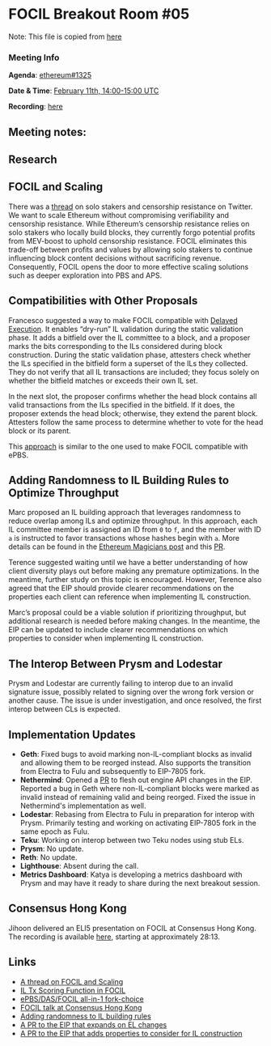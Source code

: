 # FOCIL Breakout Room #05

Note: This file is copied from [here](https://github.com/ethereum/pm/issues/1325)

### Meeting Info

**Agenda**: [ethereum#1325](https://github.com/ethereum/pm/issues/1325#issue-2875692793)

**Date & Time**: [ February 11th, 14:00-15:00 UTC](https://www.timeanddate.com/worldclock/converter.html?iso=20240213T140000&p1=1440&p2=37&p3=136&p4=237&p5=923&p6=204&p7=671&p8=16&p9=41&p10=107&p11=28)

**Recording**: [here](https://www.youtube.com/watch?v=UW9vA3FIYn8)

## Meeting notes:
## Research

## FOCIL and Scaling  

There was a [thread](https://x.com/adietrichs/status/1892951240524403089) on solo stakers and censorship resistance on Twitter. We want to scale Ethereum without compromising verifiability and censorship resistance. While Ethereum’s censorship resistance relies on solo stakers who locally build blocks, they currently forgo potential profits from MEV-boost to uphold censorship resistance. FOCIL eliminates this trade-off between profits and values by allowing solo stakers to continue influencing block content decisions without sacrificing revenue. Consequently, FOCIL opens the door to more effective scaling solutions such as deeper exploration into PBS and APS.  

## Compatibilities with Other Proposals  

Francesco suggested a way to make FOCIL compatible with [Delayed Execution](https://ethresear.ch/t/delayed-execution-and-skipped-transactions/21677). It enables “dry-run” IL validation during the static validation phase. It adds a bitfield over the IL committee to a block, and a proposer marks the bits corresponding to the ILs considered during block construction. During the static validation phase, attesters check whether the ILs specified in the bitfield form a superset of the ILs they collected. They do not verify that all IL transactions are included; they focus solely on whether the bitfield matches or exceeds their own IL set.  

In the next slot, the proposer confirms whether the head block contains all valid transactions from the ILs specified in the bitfield. If it does, the proposer extends the head block; otherwise, they extend the parent block. Attesters follow the same process to determine whether to vote for the head block or its parent.  

This [approach](https://hackmd.io/UX7Vhsv8RTy8I49Uxez3Ng) is similar to the one used to make FOCIL compatible with ePBS.  

## Adding Randomness to IL Building Rules to Optimize Throughput  

Marc proposed an IL building approach that leverages randomness to reduce overlap among ILs and optimize throughput. In this approach, each IL committee member is assigned an ID from `0` to `f`, and the member with ID `a` is instructed to favor transactions whose hashes begin with `a`. More details can be found in the [Ethereum Magicians post](https://ethereum-magicians.org/t/eip-7805-committee-based-fork-choice-enforced-inclusion-lists-focil/21578/6) and this [PR](https://github.com/ethereum/EIPs/pull/9396).  

Terence suggested waiting until we have a better understanding of how client diversity plays out before making any premature optimizations. In the meantime, further study on this topic is encouraged. However, Terence also agreed that the EIP should provide clearer recommendations on the properties each client can reference when implementing IL construction.  

Marc’s proposal could be a viable solution if prioritizing throughput, but additional research is needed before making changes. In the meantime, the EIP can be updated to include clearer recommendations on which properties to consider when implementing IL construction.  

## The Interop Between Prysm and Lodestar  

Prysm and Lodestar are currently failing to interop due to an invalid signature issue, possibly related to signing over the wrong fork version or another cause. The issue is under investigation, and once resolved, the first interop between CLs is expected.  

## Implementation Updates  

- **Geth**: Fixed bugs to avoid marking non-IL-compliant blocks as invalid and allowing them to be reorged instead. Also supports the transition from Electra to Fulu and subsequently to EIP-7805 fork.  
- **Nethermind**: Opened a [PR](https://github.com/ethereum/EIPs/pull/9381) to flesh out engine API changes in the EIP. Reported a bug in Geth where non-IL-compliant blocks were marked as invalid instead of remaining valid and being reorged. Fixed the issue in Nethermind's implementation as well.  
- **Lodestar**: Rebasing from Electra to Fulu in preparation for interop with Prysm. Primarily testing and working on activating EIP-7805 fork in the same epoch as Fulu.  
- **Teku**: Working on interop between two Teku nodes using stub ELs.  
- **Prysm**: No update.  
- **Reth**: No update.  
- **Lighthouse**: Absent during the call.  
- **Metrics Dashboard**: Katya is developing a metrics dashboard with Prysm and may have it ready to share during the next breakout session.  

## Consensus Hong Kong  

Jihoon delivered an ELI5 presentation on FOCIL at Consensus Hong Kong. The recording is available [here](https://consensus-hongkong2025.coindesk.com/agenda/event/-protocol-village-52), starting at approximately 28:13.  

## Links  

- [A thread on FOCIL and Scaling](https://x.com/adietrichs/status/1892951240524403089)  
- [IL Tx Scoring Function in FOCIL](https://hackmd.io/@ttsao/il-tx-scoring)  
- [ePBS/DAS/FOCIL all-in-1 fork-choice](https://hackmd.io/UX7Vhsv8RTy8I49Uxez3Ng)  
- [FOCIL talk at Consensus Hong Kong](https://consensus-hongkong2025.coindesk.com/agenda/event/-protocol-village-52)  
- [Adding randomness to IL building rules](https://ethereum-magicians.org/t/eip-7805-committee-based-fork-choice-enforced-inclusion-lists-focil/21578/6)  
- [A PR to the EIP that expands on EL changes](https://github.com/ethereum/EIPs/pull/9381)  
- [A PR to the EIP that adds properties to consider for IL construction](https://github.com/ethereum/EIPs/pull/9396)  
